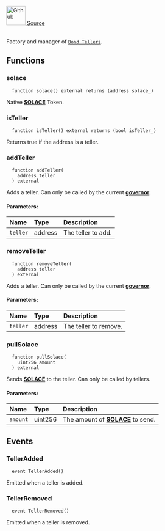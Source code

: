 <a href="https://github.com/solace-fi/solace-core/blob/main/contracts/interfaces/bonds/IBondDepository.sol"><img src="/img/github.svg" alt="Github" width="50px"/> Source</a><br/><br/>

Factory and manager of [`Bond Tellers`](./IBondTeller).


## Functions
### solace
```solidity
  function solace() external returns (address solace_)
```
Native [**SOLACE**](./../../SOLACE) Token.



### isTeller
```solidity
  function isTeller() external returns (bool isTeller_)
```
Returns true if the address is a teller.



### addTeller
```solidity
  function addTeller(
    address teller
  ) external
```
Adds a teller.
Can only be called by the current [**governor**](/docs/protocol/governance).


#### Parameters:
| Name | Type | Description                                                          |
| :--- | :--- | :------------------------------------------------------------------- |
| `teller` | address | The teller to add. |

### removeTeller
```solidity
  function removeTeller(
    address teller
  ) external
```
Adds a teller.
Can only be called by the current [**governor**](/docs/protocol/governance).


#### Parameters:
| Name | Type | Description                                                          |
| :--- | :--- | :------------------------------------------------------------------- |
| `teller` | address | The teller to remove. |

### pullSolace
```solidity
  function pullSolace(
    uint256 amount
  ) external
```
Sends [**SOLACE**](./../../SOLACE) to the teller.
Can only be called by tellers.


#### Parameters:
| Name | Type | Description                                                          |
| :--- | :--- | :------------------------------------------------------------------- |
| `amount` | uint256 | The amount of [**SOLACE**](./../../SOLACE) to send. |


## Events
### TellerAdded
```solidity
  event TellerAdded()
```
Emitted when a teller is added.


### TellerRemoved
```solidity
  event TellerRemoved()
```
Emitted when a teller is removed.


